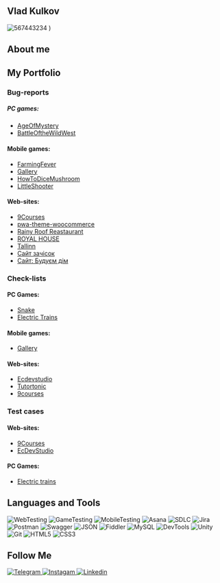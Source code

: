 ## Vlad Kulkov
![567443234](https://github.com/user-attachments/assets/25471f56-96ed-42d3-9701-7fb08744da18)
)



## About me
> 

## My Portfolio 

### Bug-reports 

##### PC games:
- [AgeOfMystery]()
- [BattleOftheWildWest]()

#### Mobile games: 
- [FarmingFever](https://trello.com/b/5c4UPC90/farmingfever)
- [Gallery](https://trello.com/b/KAgweUmS/gallery)
- [HowToDiceMushroom](https://trello.com/b/yGLx3PqF/howtodicemushrooms)
- [LittleShooter](https://trello.com/b/JDMDCk89/littleshooter)

#### Web-sites:

- [9Courses](https://trello.com/b/47DPHbRb/9courses)
- [pwa-theme-woocommerce](https://trello.com/b/arKNNCfS/pwa-theme-woocommerce)
- [Rainy Roof Reastaurant](https://trello.com/b/4HqHdXiz/rainy-roof-reastaurant)
- [ROYAL HOUSE](https://trello.com/b/8Pa1xNkp/royal-house)
- [Tallinn](https://trello.com/b/5gn7Ua2W/%D1%81%D0%B0%D0%B9%D1%82-http-tallinncold-timecom)
- [Сайт зачісок](https://trello.com/b/IupEXHcH/%D1%81%D0%B0%D0%B9%D1%82-%D0%B7%D0%B0%D1%87%D1%96%D1%81%D0%BE%D0%BA)
- [Сайт: Будуєм дім](https://trello.com/b/zimT2riK/%D1%81%D0%B0%D0%B9%D1%82-%D0%B1%D1%83%D0%B4%D1%83%D1%94%D0%BC-%D0%B4%D1%96%D0%BC)

### Check-lists
#### PC Games:
- [Snake](https://docs.google.com/spreadsheets/d/1V_yq9WYhcOcOYusnVa_jLoPVtuws2JOoNniAK99ZRY0/edit?usp=sharing)
- [Electric Trains](https://docs.google.com/spreadsheets/d/17bMMnNUVOhnC9cd60_owsw8Q_bXk1ltRRnm8720e-sU/edit?usp=sharing)

#### Mobile games:
- [Gallery](https://docs.google.com/spreadsheets/d/1VK-BWJjc1KzcyUsuuzhlSqKM6lMJdfIXvSmtCEI1DRk/edit?usp=sharing)

#### Web-sites:
- [Ecdevstudio](https://docs.google.com/spreadsheets/d/1tihMMcNegUD9QzY5epQLN-j9qOaB6g5NagdF4bCWwrE/edit?usp=sharing)
- [Tutortonic](https://docs.google.com/spreadsheets/d/1CG0gB3kHgX86Jxy-REjhh59afwRI_t7812tTvfrMC3o/edit?usp=sharing)
- [9courses](https://docs.google.com/spreadsheets/d/1wG84ZtTD3FOf1ntu5lAbCNTqmnjzB4qp5KN1A_qr5zg/edit?usp=sharing)
  
### Test cases 


#### Web-sites:

- [9Courses](https://docs.google.com/spreadsheets/d/1sF0a9RbzayeZzkHU46Y45uInGOUiySbJMn2xRoUjepI/edit?usp=sharing)
- [EcDevStudio](https://docs.google.com/spreadsheets/d/12hSkaOnMwMku8i6eQ4CJBZwqpkl6x2NMe6ECiic3t8U/edit?usp=sharing)

#### PC Games:

- [Electric trains](https://docs.google.com/spreadsheets/d/12hSkaOnMwMku8i6eQ4CJBZwqpkl6x2NMe6ECiic3t8U/edit?usp=sharing)


## Languages and Tools
![WebTesting](https://img.shields.io/badge/-WebTesting-556AC1?style=for-the-badge&logo=WebTesting&logoColor=556AC1)
![GameTesting](https://img.shields.io/badge/-GameTesting-FAB000?style=for-the-badge&logo=GameTesting&logoColor=FAB000)
![MobileTesting](https://img.shields.io/badge/-MobileTesting-4592C1?style=for-the-badge&logo=MobileTesting&logoColor=4592C1)
![Asana](https://img.shields.io/badge/-Asana-363639?style=for-the-badge&logo=Asana&logoColor=F06A6A)
![SDLC](https://img.shields.io/badge/-SDLC-A4BEF1?style=for-the-badge&logo=SDLC&logoColor=A4BEF1)
![Jira](https://img.shields.io/badge/-Jira-629FF6?style=for-the-badge&logo=Jira&logoColor=166BE0)
![Postman](https://img.shields.io/badge/-Postman-D7D0AD?style=for-the-badge&logo=Postman&logoColor=FB7C29)
![Swagger](https://img.shields.io/badge/-Swagger-173648?style=for-the-badge&logo=Swagger&logoColor=8BB600)
![JSON](https://img.shields.io/badge/-JSON-B2B2B2?style=for-the-badge&logo=JSON&logoColor=393939)
![Fiddler](https://img.shields.io/badge/-Fiddler-2B6D05?style=for-the-badge&logo=Fiddler&logoColor=2B6D05)
![MySQL](https://img.shields.io/badge/-MySQL-5181A2?style=for-the-badge&logo=MySQL&logoColor=00337E)
![DevTools](https://img.shields.io/badge/-DevTools-266EE4?style=for-the-badge&logo=DevTools&logoColor=266EE4)
![Unity](https://img.shields.io/badge/-Unity-757879?style=for-the-badge&logo=Unity&logoColor=000000)
![Git](https://img.shields.io/badge/-Git-181617?style=for-the-badge&logo=Git&logoColor=F0F0F0)
![HTML5](https://img.shields.io/badge/-HTML5-3A3B3D?style=for-the-badge&logo=HTML5&logoColor=64C18)
![CSS3](https://img.shields.io/badge/-CSS3-254ADC?style=for-the-badge&logo=CSS3&logoColor=2094EF)




## Follow Me
[ ![Telegram](https://img.shields.io/badge/-Telegram-30A5D8?style=for-the-badge&logo=Telegram&logoColor=F6F9FA) ](https://t.me/klkv_v)
[ ![Instagam](https://img.shields.io/badge/-Instagram-A601CD?style=for-the-badge&logo=Instagram&logoColor=D6A639) ](https://www.instagram.com/_klkvv/)
[ ![Linkedin](https://img.shields.io/badge/-Linkedin-0A66C2?style=for-the-badge&logo=Linkedin&logoColor=FFFFFF) ]()
